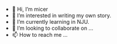 - 👋 Hi, I’m micer
- 👀 I’m interested in writing my own story.
- 🌱 I’m currently learning in NJU.
- 💞️ I’m looking to collaborate on ...
- 📫 How to reach me ...

<!---
211250125liu/211250125liu is a ✨ special ✨ repository because its `README.md` (this file) appears on your GitHub profile.
You can click the Preview link to take a look at your changes.
--->
